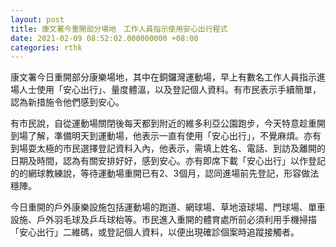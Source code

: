 ```yaml
---
layout: post
title: 康文署今重開部分場地　工作人員指示使用安心出行程式
date: 2021-02-09 08:52:02.000000000 +08:00
categories: rthk
---
```


康文署今日重開部分康樂場地，其中在銅鑼灣運動場，早上有數名工作人員指示進場人士使用「安心出行」、量度體溫，以及登記個人資料。有市民表示手續簡單，認為新措施令他們感到安心。

有市民說，自從運動場關閉後每天都到附近的維多利亞公園跑步，今天特意趁重開到場了解，準備明天到運動場，他表示一直有使用「安心出行」，不覺麻煩。亦有到場耍太極的市民選擇登記資料入內，他表示，需填上姓名、電話、到訪及離開的日期及時間，認為有關安排好好，感到安心。亦有即席下載「安心出行」以作登記的的網球教練說，等待運動場重開已有2、3個月，認同進場前先登記，形容做法穩陣。

今日重開的戶外康樂設施包括運動場的跑道、網球場、草地滾球場、門球場、單車設施、戶外羽毛球及乒乓球枱等。市民進入重開的體育處所前必須利用手機掃描「安心出行」二維碼，或登記個人資料，以便出現確診個案時追蹤接觸者。
